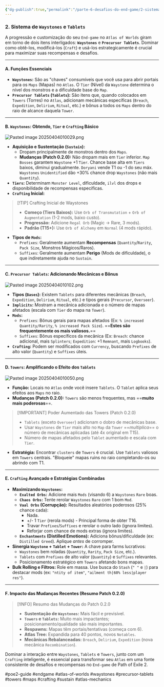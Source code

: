 ```yaml
---
{"dg-publish":true,"permalink":"/parte-6-desafios-do-end-game/2-sistema-de-waystones-e-tablets/"}
---
```


### 2. Sistema de `Waystones` e `Tablets`

A progressão e customização do seu `End-game` no `Atlas of Worlds` giram em torno de dois itens interligados: **`Waystones`** e **`Precursor Tablets`**. Dominar como obtê-los, modificá-los (`Craft`) e usá-los estrategicamente é crucial para maximizar suas recompensas e desafios.

---

#### A. Funções Essenciais

*   **`Waystones`:** São as "chaves" consumíveis que você usa para abrir portais para os `Maps` (Mapas) no `Atlas`. O `Tier` (Nível) da `Waystone` determina o nível dos monstros e a dificuldade base do `Map`.
*   **`Precursor Tablets` (`Tablets`):** São itens que, quando colocados em `Towers` (Torres) no `Atlas`, adicionam mecânicas específicas (`Breach`, `Expedition`, `Delirium`, `Ritual`, etc.) e bônus a todos os `Maps` dentro do raio de alcance daquela `Tower`.

---

#### B. `Waystones`: Obtendo, `Tier` e `Crafting` Básico

![Pasted image 20250404010029.png](/img/user/ANEXOS/Pasted%20image%2020250404010029.png)

*   **Aquisição e Sustentação (`Sustain`):**
    *   Dropam principalmente de monstros dentro dos `Maps`.
    *   **Mudanças (Patch 0.2.0):** Não dropam mais em `Tier` inferior. `Map Bosses` garantem `Waystone` +1 `Tier`. Chance base alta em `Tiers` baixos, diminui gradualmente. `Doryani` vende T1 ou -1 do seu máx. `Waystones` `Unidentified` dão +30% chance drop `Waystones` (não mais `Quantity`).
*   **`Tiers`:** Determinam `Monster Level`, dificuldade, `ilvl` dos drops e disponibilidade de recompensas específicas.
*   **`Crafting` Inicial:**

> [!TIP] Crafting Inicial de Waystones
> *   **Começo (Tiers Baixos):** Use `Orb of Transmutation` + `Orb of Augmentation` (1-2 mods, baixo custo).
> *   **Progressão:** Adicione `Regal Orb` (Magic -> Rare, 3 mods).
> *   **Padrão (T15+):** Use `Orb of Alchemy` em `Normal` (4 mods rápido).

*   **Tipos de `Mods`:**
    *   `Prefixes`: Geralmente aumentam **Recompensas** (`Quantity`/`Rarity`, `Pack Size`, Monstros Mágicos/Raros).
    *   `Suffixes`: Geralmente aumentam **Perigo** (Mods de dificuldade), o que indiretamente ajuda no `Sustain`.

---

#### C. `Precursor Tablets`: Adicionando Mecânicas e Bônus

![Pasted image 20250404010102.png](/img/user/ANEXOS/Pasted%20image%2020250404010102.png)

*   **Tipos (`Bases`):** Existem `Tablets` para diferentes mecânicas (`Breach`, `Expedition`, `Delirium`, `Ritual`, etc.) e tipos gerais (`Precursor`, `Overseer`).
*   **`Implicits`:** Mostram a mecânica adicionada e o número de mapas afetados (escala com `Tier` do mapa na `Tower`).
*   **`Mods`:**
    *   `Prefixes`: Bônus gerais para mapas afetados (Ex: `% increased Quantity/Rarity`, `% increased Pack Size`). ==**Estes são frequentemente os mais valiosos.**==
    *   `Suffixes`: Bônus específicos da mecânica (Ex: `Breach`: chance adicional, mais `Splinters`; `Expedition`: +1 `Remnant`, mais `Logbooks`).
*   **`Crafting`:** Podem ser modificados com `Currency`, buscando `Prefixes` de alto valor (`Quantity`) e `Suffixes` úteis.

---

#### D. `Towers`: Amplificando o Efeito dos `Tablets`

![Pasted image 20250404010050.png](/img/user/ANEXOS/Pasted%20image%2020250404010050.png)

*   **Função:** Locais no `Atlas` onde você insere `Tablets`. O `Tablet` aplica seus efeitos aos `Maps` no raio.
*   **Mudanças (Patch 0.2.0):** `Towers` são menos frequentes, mas ==**muito mais poderosas**==.

> [!IMPORTANT] Poder Aumentado das Towers (Patch 0.2.0)
> *   `Tablets` (exceto `Overseer`) adicionam o dobro de mecânicas base.
> *   Usar `Waystones` de `Tier` mais alto no `Map` da `Tower` ==*multiplica*== o número de mecânicas aplicadas (até 4x original em T15).
> *   Número de mapas afetados pelo `Tablet` aumentado e escala com `Tier`.

*   **Estratégia:** Encontrar `clusters` de `Towers` é crucial. Use `Tablets` valiosos em `Towers` centrais. "Bloqueie" mapas ruins no raio completando-os ou abrindo com T1.

---

#### E. `Crafting` Avançado e Estratégias Combinadas

*   **Maximizando `Waystones`:**
    *   **`Exalted Orbs`:** Adicione mais `Mods` (visando 6) a `Waystones` `Rare` boas.
    *   **`Chaos Orbs`:** Tente rerolar `Waystones` `Rare` com 1 bom `Mod`.
    *   **`Vaal Orbs` (Corrupção):** Resultados aleatórios poderosos (25% chance cada):
        *   Nada.
        *   +/- 1 `Tier` (rerola mods) - Principal forma de obter T16.
        *   Travar `Prefixes`/`Suffixes` e rerolar o outro lado (ignora limites).
        *   Reforjar com chance de mods extras (ignora limites).
    *   **`Enchantments` (Distilled Emotions):** Adiciona bônus/dificuldade (ex: `Distilled Greed`). Aplique *antes* de corromper.
*   **Sinergia `Waystone` + `Tablet` + `Tower`:** A chave para farms lucrativos:
    *   `Waystones` bem roladas (`Quantity`, `Rarity`, `Pack Size`, etc.).
    *   `Tablets` com `Prefixes` de alto valor (`Quantity`) e `Suffixes` relevantes.
    *   Posicionamento estratégico em `Towers` afetando bons mapas.
*   **Bulk Rolling e Filtros:** Role em massa. Use busca do `Stash` (`" "` e `|`) para destacar mods (ex: `"ntity of item"`, `"ailment th|60% less|player res"`).

---

#### F. Impacto das Mudanças Recentes (Resumo Patch 0.2.0)

> [!INFO] Resumo das Mudanças do Patch 0.2.0
> *   **Sustentação de `Waystones`:** Mais fácil e previsível.
> *   **`Towers` e `Tablets`:** Muito mais impactantes; posicionamento/qualidade são mais importantes.
> *   **Respawns:** Mapas têm portais/tentativas (começa com 6).
> *   **Atlas Tree:** Expandida para 40 pontos, novos `Notables`.
> *   **Mecânicas Rebalanceadas:** `Breach`, `Delirium`, `Expedition` (nova mecânica `Recombination`).

Dominar a interação entre `Waystones`, `Tablets` e `Towers`, junto com um `Crafting` inteligente, é essencial para transformar seu `Atlas` em uma fonte consistente de desafios e recompensas no `End-game` de Path of Exile 2.

#poe2-guide #endgame #atlas-of-worlds #waystones #precursor-tablets #towers #maps #crafting #sustain #atlas-mechanics